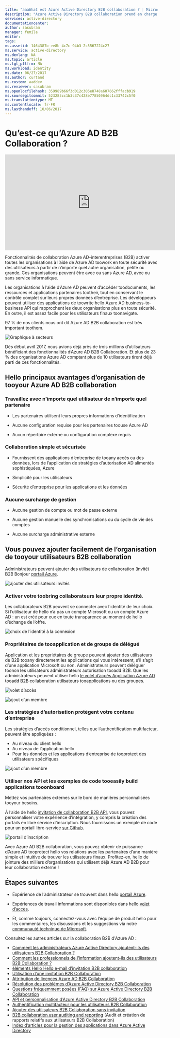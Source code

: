 ```yaml
---
title: "aaaWhat est Azure Active Directory B2B collaboration ? | Microsoft Docs"
description: "Azure Active Directory B2B collaboration prend en charge les relations de votre société croisée en activant tooselectively partenaires commerciaux un accès à vos applications d’entreprise."
services: active-directory
documentationcenter: 
author: sasubram
manager: femila
editor: 
tags: 
ms.assetid: 1464387b-ee8b-4c7c-94b3-2c5567224c27
ms.service: active-directory
ms.devlang: NA
ms.topic: article
ms.tgt_pltfrm: NA
ms.workload: identity
ms.date: 06/27/2017
ms.author: curtand
ms.custom: aaddev
ms.reviewer: sasubram
ms.openlocfilehash: 359989b66f3d012c306e8748a607662fffacb919
ms.sourcegitcommit: 523283cc1b3c37c428e77850964dc1c33742c5f0
ms.translationtype: MT
ms.contentlocale: fr-FR
ms.lasthandoff: 10/06/2017
---
```

# <a name="what-is-azure-ad-b2b-collaboration"></a>Qu’est-ce qu’Azure AD B2B Collaboration ?

<iframe width="560" height="315" src="https://www.youtube.com/embed/AhwrweCBdsc" frameborder="0" allowfullscreen></iframe>

Fonctionnalités de collaboration Azure AD-interentreprises (B2B) activer toutes les organisations à l’aide de Azure AD toowork en toute sécurité avec des utilisateurs à partir de n’importe quel autre organisation, petite ou grande. Ces organisations peuvent être avec ou sans Azure AD, avec ou sans service informatique. 

Les organisations à l’aide d’Azure AD peuvent d’accéder toodocuments, les ressources et applications partenaires tootheir, tout en conservant le contrôle complet sur leurs propres données d’entreprise. Les développeurs peuvent utiliser des applications de toowrite hello Azure AD business-to-business API qui rapprochent les deux organisations plus en toute sécurité. En outre, il est assez facile pour les utilisateurs finaux toonavigate.

97 % de nos clients nous ont dit Azure AD B2B collaboration est très important toothem.

![Graphique à secteurs](media/active-directory-b2b-what-is-azure-ad-b2b/97-percent-support.png)

Dès début avril 2017, nous avions déjà près de trois millions d’utilisateurs bénéficiant des fonctionnalités d’Azure AD B2B Collaboration. Et plus de 23 % des organisations Azure AD comptant plus de 10 utilisateurs tirent déjà parti de ces fonctionnalités.

## <a name="hello-key-benefits-of-azure-ad-b2b-collaboration-tooyour-organization"></a>Hello principaux avantages d’organisation de tooyour Azure AD B2B collaboration

### <a name="work-with-any-user-from-any-partner"></a>Travaillez avec n’importe quel utilisateur de n’importe quel partenaire

* Les partenaires utilisent leurs propres informations d’identification

* Aucune configuration requise pour les partenaires toouse Azure AD

* Aucun répertoire externe ou configuration complexe requis

### <a name="simple-and-secure-collaboration"></a>Collaboration simple et sécurisée

* Fournissent des applications d’entreprise de tooany accès ou des données, lors de l’application de stratégies d’autorisation AD alimentés sophistiquées, Azure

* Simplicité pour les utilisateurs

* Sécurité d’entreprise pour les applications et les données

### <a name="no-management-overhead"></a>Aucune surcharge de gestion

* Aucune gestion de compte ou mot de passe externe

* Aucune gestion manuelle des synchronisations ou du cycle de vie des comptes

* Aucune surcharge administrative externe

## <a name="you-can-easily-add-b2b-collaboration-users-tooyour-organization"></a>Vous pouvez ajouter facilement de l’organisation de tooyour utilisateurs B2B collaboration

Administrateurs peuvent ajouter des utilisateurs de collaboration (invité) B2B Bonjour [portail Azure](https://portal.azure.com).

![ajouter des utilisateurs invités](media/active-directory-b2b-what-is-azure-ad-b2b/adding-b2b-users-admin.png)

### <a name="enable-your-collaborators-toobring-their-own-identity"></a>Activer votre toobring collaborateurs leur propre identité.

Les collaborateurs B2B peuvent se connecter avec l’identité de leur choix. Si l’utilisateur de hello n’a pas un compte Microsoft ou un compte Azure AD : un est créé pour eux en toute transparence au moment de hello d’échange de l’offre.

![choix de l’identité à la connexion](media/active-directory-b2b-what-is-azure-ad-b2b/sign-in-identity-choice.png)

### <a name="delegate-tooapplication-and-group-owners"></a>Propriétaires de tooapplication et de groupe de délégué 
Application et les propriétaires de groupe peuvent ajouter des utilisateurs de B2B tooany directement les applications qui vous intéressent, s’il s’agit d’une application Microsoft ou non. Administrateurs peuvent déléguer toonon les utilisateurs administrateurs autorisation tooadd B2B. Que les administrateurs peuvent utiliser hello [le volet d’accès Application Azure AD](https://myapps.microsoft.com) tooadd B2B collaboration utilisateurs tooapplications ou des groupes.

![volet d’accès](media/active-directory-b2b-what-is-azure-ad-b2b/access-panel.png)

![ajout d’un membre](media/active-directory-b2b-what-is-azure-ad-b2b/add-member.png)

### <a name="authorization-policies-protect-your-corporate-content"></a>Les stratégies d’autorisation protègent votre contenu d’entreprise

Les stratégies d’accès conditionnel, telles que l’authentification multifacteur, peuvent être appliquées :
- Au niveau du client hello
- Au niveau de l’application hello
- Pour les données et les applications d’entreprise de tooprotect des utilisateurs spécifiques

![ajout d’un membre](media/active-directory-b2b-what-is-azure-ad-b2b/add-member.png)

### <a name="use-our-apis-and-sample-code-tooeasily-build-applications-tooonboard"></a>Utiliser nos API et les exemples de code tooeasily build applications tooonboard
Mettez vos partenaires externes sur le bord de manières personnalisées tooyour besoins.

À l’aide de hello [invitation de collaboration B2B API](https://developer.microsoft.com/graph/docs/api-reference/v1.0/resources/invitation), vous pouvez personnaliser votre expérience d’intégration, y compris la création des portails en libre service d’inscription. Nous fournissons un exemple de code pour un portail libre-service [sur Github](https://github.com/Azure/active-directory-dotnet-graphapi-b2bportal-web).

![portail d’inscription](media/active-directory-b2b-what-is-azure-ad-b2b/sign-up-portal.png)

Avec Azure AD B2B collaboration, vous pouvez obtenir de puissance d’Azure AD tooprotect hello vos relations avec les partenaires d’une manière simple et intuitive de trouver les utilisateurs finaux. Profitez-en, hello de jointure des milliers d’organisations qui utilisent déjà Azure AD B2B pour leur collaboration externe !

## <a name="next-steps"></a>Étapes suivantes

* Expérience de l’administrateur se trouvent dans hello [portail Azure](https://portal.azure.com).

* Expériences de travail informations sont disponibles dans hello [volet d’accès](https://myapps.microsoft.com).

* Et, comme toujours, connectez-vous avec l’équipe de produit hello pour les commentaires, les discussions et les suggestions via notre [communauté technique de Microsoft](https://techcommunity.microsoft.com/t5/Azure-Active-Directory-B2B/bd-p/AzureAD_B2b).

Consultez les autres articles sur la collaboration B2B d'Azure AD :

* [Comment les administrateurs Azure Active Directory ajoutent-ils des utilisateurs B2B Collaboration ?](active-directory-b2b-admin-add-users.md)
* [Comment les professionnels de l’information ajoutent-ils des utilisateurs B2B Collaboration ?](active-directory-b2b-iw-add-users.md)
* [éléments Hello Hello e-mail d’invitation B2B collaboration](active-directory-b2b-invitation-email.md)
* [Utilisation d’une invitation B2B Collaboration](active-directory-b2b-redemption-experience.md)
* [Attribution de licences Azure AD B2B Collaboration](active-directory-b2b-licensing.md)
* [Résolution des problèmes d’Azure Active Directory B2B Collaboration](active-directory-b2b-troubleshooting.md)
* [Questions fréquemment posées (FAQ) sur Azure Active Directory B2B Collaboration](active-directory-b2b-faq.md)
* [API et personnalisation d’Azure Active Directory B2B Collaboration](active-directory-b2b-api.md)
* [Authentification multifacteur pour les utilisateurs B2B Collaboration](active-directory-b2b-mfa-instructions.md)
* [Ajouter des utilisateurs B2B Collaboration sans invitation](active-directory-b2b-add-user-without-invite.md)
* [B2B collaboration user auditing and reporting](active-directory-b2b-auditing-and-reporting.md) (Audit et création de rapports relatifs aux utilisateurs B2B Collaboration)
* [Index d’articles pour la gestion des applications dans Azure Active Directory](active-directory-apps-index.md)
